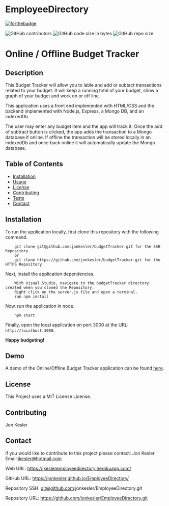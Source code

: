 # EmployeeDirectory

[![forthebadge](https://forthebadge.com/images/badges/made-with-javascript.svg)](https://forthebadge.com)

![GitHub contributors](https://img.shields.io/github/contributors/jonkesler/budgetTracker)
![GitHub code size in bytes](https://img.shields.io/github/languages/code-size/jonkesler/budgetTracker?style=for-the-badge)
![GitHub repo size](https://img.shields.io/github/repo-size/jonkesler/budgetTracker)

# Online / Offline Budget Tracker



## Description 
    
This Budget Tracker will allow you to lable and add or subtact transactions related to your budget.  It will keep a running total of your budget, show a graph of your budget and work on or off line.

This application uses a front end implemented with HTML/CSS and the backend implemented with Node.js, Express, a Mongo DB, and an indexedDb.

The user may enter any budget item and the app will track it.  Once the add of subtract button is clicked, the app adds the transaction to a Mongo database if online.  If offline the transaction will be stored locally in an indexedDb and once back online it will automatically update the Mongo database.
 
    
## Table of Contents
    
* [Installation](#installation)
* [Usage](#usage)
* [License](#license)
* [Contributing](#contributing)
* [Tests](#tests)
* [Contact](#contact)
    
    
## Installation
    

To run the application locally, first clone this repository with the following command.

        git clone git@github.com:jonkesler/budgetTracker.git for the SSH Repository 
        or 
        git clone https://github.com/jonkesler/budgetTracker.git for the HTTPS Repository
        
Next, install the application dependencies.

        With Visual Studio, navigate to the budgetTracker directory created when you cloned the Repository.
        Right click on the server.js file and open a terminal.
        run npm install
     
Now, run the application in node.

        npm start
        
Finally, open the local application on port 3000 at the URL: `http://localhost:3000`.

**Happy budgeting!**


      
## Demo

A demo of the Online/Offline Budget Tracker application can be found [here](https://jkesleremployeedirectory.herokuapp.com/).



## License

This Project uses a MIT License License.


## Contributing
    
Jon Kesler
    
    
## Contact

If you would like to contribute to this project please contact: 
  Jon Kesler 
  Email:jkesler@hotmail.com   


Web URL: https://jkesleremployeedirectory.herokuapp.com/

GitHub URL: https://jonkesler.github.io/EmployeeDirectory/

Repository SSH:  git@github.com:jonkesler/EmployeeDirectory.git

Repository URL:  https://github.com/jonkesler/EmployeeDirectory.git
